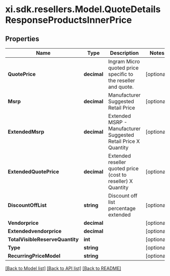 # xi.sdk.resellers.Model.QuoteDetailsResponseProductsInnerPrice

## Properties

Name | Type | Description | Notes
------------ | ------------- | ------------- | -------------
**QuotePrice** | **decimal** | Ingram Micro quoted price specific to the reseller and quote. | [optional] 
**Msrp** | **decimal** | Manufacturer Suggested Retail Price | [optional] 
**ExtendedMsrp** | **decimal** | Extended MSRP - Manufacturer Suggested Retail Price X Quantity | [optional] 
**ExtendedQuotePrice** | **decimal** | Extended reseller quoted price (cost to reseller) X Quantity | [optional] 
**DiscountOffList** | **string** | Discount off list percentage extended | [optional] 
**Vendorprice** | **decimal** |  | [optional] 
**Extendedvendorprice** | **decimal** |  | [optional] 
**TotalVisibleReserveQuantity** | **int** |  | [optional] 
**Type** | **string** |  | [optional] 
**RecurringPriceModel** | **string** |  | [optional] 

[[Back to Model list]](../README.md#documentation-for-models) [[Back to API list]](../README.md#documentation-for-api-endpoints) [[Back to README]](../README.md)

